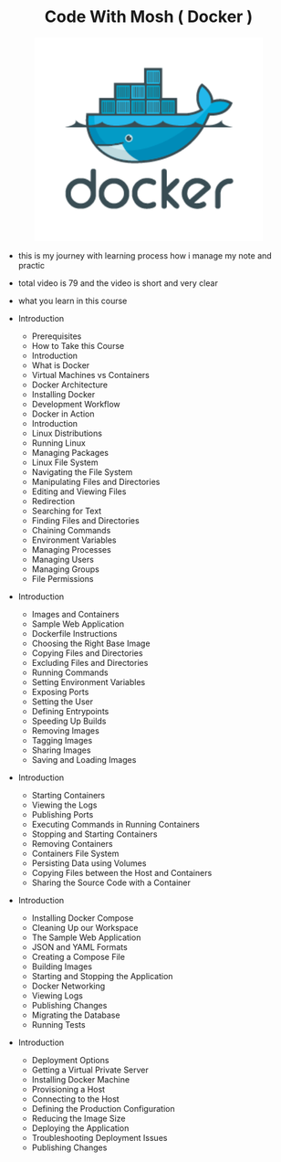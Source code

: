 <div align="center">

# Code With Mosh ( Docker )

<img src= "https://raw.githubusercontent.com/docker-library/docs/c350af05d3fac7b5c3f6327ac82fe4d990d8729c/docker/logo.png" style="width:400px">

</div>

* this is my journey with learning process how i manage my note and practic 

* total video is 79 and the video is short and very clear

* what you learn in this course 

* Introduction 

    - Prerequisites 
    - How to Take this Course
    - Introduction 
    - What is Docker 
    - Virtual Machines vs Containers 
    - Docker Architecture 
    - Installing Docker 
    - Development Workflow 
    - Docker in Action 
    - Introduction 
    - Linux Distributions
    - Running Linux 
    - Managing Packages 
    - Linux File System 
    - Navigating the File System 
    - Manipulating Files and Directories
    - Editing and Viewing Files 
    - Redirection 
    - Searching for Text 
    - Finding Files and Directories 
    - Chaining Commands 
    - Environment Variables 
    - Managing Processes 
    - Managing Users 
    - Managing Groups 
    - File Permissions 

* Introduction 

    - Images and Containers 
    - Sample Web Application 
    - Dockerfile Instructions 
    - Choosing the Right Base Image 
    - Copying Files and Directories 
    - Excluding Files and Directories
    - Running Commands 
    - Setting Environment Variables 
    - Exposing Ports 
    - Setting the User 
    - Defining Entrypoints 
    - Speeding Up Builds 
    - Removing Images 
    - Tagging Images 
    - Sharing Images 
    - Saving and Loading Images 

* Introduction 

    - Starting Containers 
    - Viewing the Logs 
    - Publishing Ports 
    - Executing Commands in Running Containers
    - Stopping and Starting Containers 
    - Removing Containers 
    - Containers File System 
    - Persisting Data using Volumes 
    - Copying Files between the Host and Containers 
    - Sharing the Source Code with a Container 

* Introduction 

    - Installing Docker Compose 
    - Cleaning Up our Workspace 
    - The Sample Web Application 
    - JSON and YAML Formats 
    - Creating a Compose File 
    - Building Images 
    - Starting and Stopping the Application 
    - Docker Networking 
    - Viewing Logs 
    - Publishing Changes 
    - Migrating the Database 
    - Running Tests 

* Introduction

    - Deployment Options
    - Getting a Virtual Private Server 
    - Installing Docker Machine
    - Provisioning a Host 
    - Connecting to the Host 
    - Defining the Production Configuration 
    - Reducing the Image Size 
    - Deploying the Application 
    - Troubleshooting Deployment Issues 
    - Publishing Changes



